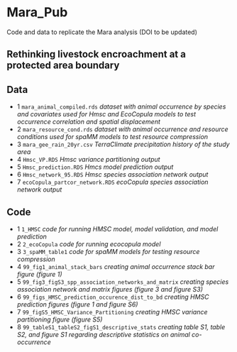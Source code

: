 # Mara_Pub
Code and data to replicate the Mara analysis (DOI to be updated)

## Rethinking livestock encroachment at a protected area boundary

## **Data**

- 1 `mara_animal_compiled.rds` _dataset with animal occurrence by species and covariates used for Hmsc and EcoCopula models to test occurrence correlation and spatial displacement_
- 2 `mara_resource_cond.rds` _dataset with animal occurrence and resource conditions used for spaMM models to test resource compression_
- 3 `mara_gee_rain_20yr.csv` _TerraClimate precipitation history of the study area_
- 4 `Hmsc_VP.RDS` _Hmsc variance partitioning output_
- 5 `Hmsc_prediction.RDS` _Hmcs model prediction output_
- 6 `Hmsc_network_95.RDS` _Hmsc species association network output_
- 7 `ecoCopula_partcor_network.RDS` _ecoCopula species association network output_


## **Code**

- 1 `1_HMSC` _code for running HMSC model, model validation, and model prediction_
- 2 `2_ecoCopula` _code for running ecocopula model_
- 3 `3_spaMM_table1` _code for spaMM models for testing resource compression_
- 4 `99_fig1_animal_stack_bars` _creating animal occurrence stack bar figure (figure 1)_
- 5 `99_fig3_figS3_spp_association_networks_and_matrix` _creating species association network and matrix figures (figure 3 and figure S3)_
- 6 `99_figs_HMSC_prediction_occurence_dist_to_bd` _creating HMSC prediction figures (figure 1 and figure S6)_
- 7 `99_figS5_HMSC_Variance_Partitioning` _creating HMSC variance partitioning figure (figure S5)_
- 8 `99_tableS1_tableS2_figS1_descriptive_stats` _creating table S1, table S2, and figure S1 regarding descriptive statistics on animal co-occurrence_